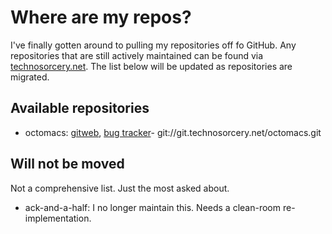 Where are my repos?
===================

I've finally gotten around to pulling my repositories off fo GitHub.  Any repositories that are still actively maintained can be found via [technosorcery.net][technosorcery.net].  The list below will be updated as repositories are migrated.

Available repositories
----------------------

* octomacs: [gitweb][octomacs-gitweb], [bug tracker][octomacs-bugs]- git://git.technosorcery.net/octomacs.git 

[technosorcery.net]: http://technosorcery.net "Technosorcery"
[octomacs-gitweb]: http://git.technosorcery.net/?p=octomacs.git;a=summary
[octomacs-bugs]: http://bugs.technosorcery.net/octomacs "Octomacs Bug Tracker"

Will not be moved
-----------------

Not a comprehensive list.  Just the most asked about.

* ack-and-a-half: I no longer maintain this.  Needs a clean-room re-implementation.
